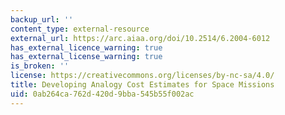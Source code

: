 ```yaml
---
backup_url: ''
content_type: external-resource
external_url: https://arc.aiaa.org/doi/10.2514/6.2004-6012
has_external_licence_warning: true
has_external_license_warning: true
is_broken: ''
license: https://creativecommons.org/licenses/by-nc-sa/4.0/
title: Developing Analogy Cost Estimates for Space Missions
uid: 0ab264ca-762d-420d-9bba-545b55f002ac
---
```

